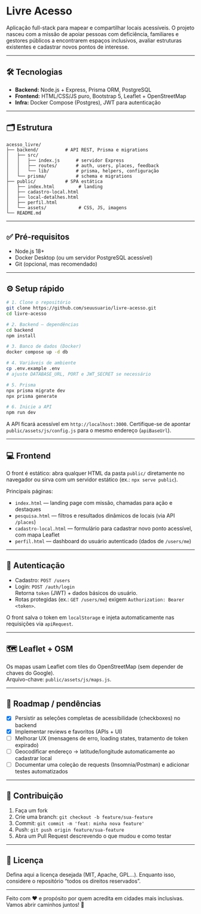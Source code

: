 # Livre Acesso

Aplicação full-stack para mapear e compartilhar locais acessíveis. O projeto nasceu com a missão de apoiar pessoas com deficiência, familiares e gestores públicos a encontrarem espaços inclusivos, avaliar estruturas existentes e cadastrar novos pontos de interesse.

---

## 🛠 Tecnologias

- **Backend:** Node.js + Express, Prisma ORM, PostgreSQL  
- **Frontend:** HTML/CSS/JS puro, Bootstrap 5, Leaflet + OpenStreetMap  
- **Infra:** Docker Compose (Postgres), JWT para autenticação

---

## 🗂 Estrutura

```
acesso_livre/
├── backend/          # API REST, Prisma e migrations
│   ├── src/
│   │   ├── index.js      # servidor Express
│   │   ├── routes/       # auth, users, places, feedback
│   │   └── lib/          # prisma, helpers, configuração
│   └── prisma/           # schema e migrations
├── public/           # SPA estática
│   ├── index.html         # landing
│   ├── cadastro-local.html
│   ├── local-detalhes.html
│   ├── perfil.html
│   └── assets/            # CSS, JS, imagens
└── README.md
```

---

## ✅ Pré-requisitos

- Node.js 18+
- Docker Desktop (ou um servidor PostgreSQL acessível)
- Git (opcional, mas recomendado)

---

## ⚙️ Setup rápido

```bash
# 1. Clone o repositório
git clone https://github.com/seuusuario/livre-acesso.git
cd livre-acesso

# 2. Backend — dependências
cd backend
npm install

# 3. Banco de dados (Docker)
docker compose up -d db

# 4. Variáveis de ambiente
cp .env.example .env
# ajuste DATABASE_URL, PORT e JWT_SECRET se necessário

# 5. Prisma
npx prisma migrate dev
npx prisma generate

# 6. Inicie a API
npm run dev
```

A API ficará acessível em `http://localhost:3000`. Certifique-se de apontar `public/assets/js/config.js` para o mesmo endereço (`apiBaseUrl`).

---

## 💻 Frontend

O front é estático: abra qualquer HTML da pasta `public/` diretamente no navegador ou sirva com um servidor estático (ex.: `npx serve public`).

Principais páginas:

- `index.html` — landing page com missão, chamadas para ação e destaques
- `pesquisa.html` — filtros e resultados dinâmicos de locais (via API `/places`)
- `cadastro-local.html` — formulário para cadastrar novo ponto acessível, com mapa Leaflet
- `perfil.html` — dashboard do usuário autenticado (dados de `/users/me`)

---

## 🔐 Autenticação

- Cadastro: `POST /users`
- Login: `POST /auth/login`  
  Retorna `token` (JWT) + dados básicos do usuário.
- Rotas protegidas (ex.: `GET /users/me`) exigem `Authorization: Bearer <token>`.

O front salva o token em `localStorage` e injeta automaticamente nas requisições via `apiRequest`.

---

## 🗺 Leaflet + OSM

Os mapas usam Leaflet com tiles do OpenStreetMap (sem depender de chaves do Google).  
Arquivo-chave: `public/assets/js/maps.js`.

---

## 📌 Roadmap / pendências

- [x] Persistir as seleções completas de acessibilidade (checkboxes) no backend
- [x] Implementar reviews e favoritos (APIs + UI)
- [ ] Melhorar UX (mensagens de erro, loading states, tratamento de token expirado)
- [ ] Geocodificar endereço → latitude/longitude automaticamente ao cadastrar local
- [ ] Documentar uma coleção de requests (Insomnia/Postman) e adicionar testes automatizados

---

## 🤝 Contribuição

1. Faça um fork
2. Crie uma branch: `git checkout -b feature/sua-feature`
3. Commit: `git commit -m 'feat: minha nova feature'`
4. Push: `git push origin feature/sua-feature`
5. Abra um Pull Request descrevendo o que mudou e como testar

---

## 📄 Licença

Defina aqui a licença desejada (MIT, Apache, GPL...). Enquanto isso, considere o repositório “todos os direitos reservados”.

---

Feito com ❤ e propósito por quem acredita em cidades mais inclusivas. Vamos abrir caminhos juntos! 🌱

